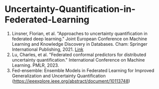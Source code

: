 # Uncertainty-Quantification-in-Federated-Learning
1. Linsner, Florian, et al. "Approaches to uncertainty quantification in federated deep learning." Joint European Conference on Machine Learning and Knowledge Discovery in Databases. Cham: Springer International Publishing, 2021. [Link](https://link.springer.com/chapter/10.1007/978-3-030-93736-2_12)
2. Lu, Charles, et al. "Federated conformal predictors for distributed uncertainty quantification." International Conference on Machine Learning. PMLR, 2023.
3. Fed-ensemble: Ensemble Models in Federated Learning for Improved Generalization and Uncertainty Quantification (https://ieeexplore.ieee.org/abstract/document/10113748) 
